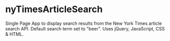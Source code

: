 # nyTimesArticleSearch
Single Page App to display search results from the New York Times article search API.
Default search term set to "beer".
Uses jQuery, JavaScript, CSS & HTML.
